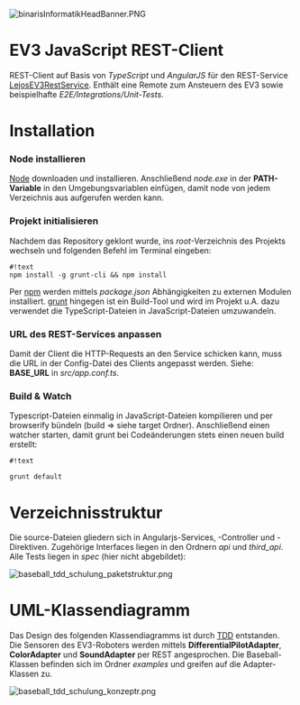 ![binarisInformatikHeadBanner.PNG](https://bitbucket.org/repo/4686Ep/images/4038916651-binarisInformatikHeadBanner.PNG)

# EV3 JavaScript REST-Client #

REST-Client auf Basis von *TypeScript* und *AngularJS* für den REST-Service [LejosEV3RestService](https://bitbucket.org/Cappin79/lejosev3restservice). Enthält eine Remote zum Ansteuern des EV3 sowie beispielhafte *E2E/Integrations/Unit-Tests*.


# Installation #

### Node installieren ###
[Node](https://nodejs.org/en/) downloaden und installieren. Anschließend *node.exe* in der **PATH-Variable** in den Umgebungsvariablen einfügen, damit node von jedem Verzeichnis aus aufgerufen werden kann.

### Projekt initialisieren ###
Nachdem das Repository geklont wurde, ins *root*-Verzeichnis des Projekts wechseln und folgenden Befehl im Terminal eingeben:

```
#!text
npm install -g grunt-cli && npm install
```

Per [npm](https://www.npmjs.com/) werden mittels *package.json* Abhängigkeiten zu externen Modulen installiert. [grunt](http://gruntjs.com/) hingegen ist ein Build-Tool und wird im Projekt u.A. dazu verwendet die TypeScript-Dateien in JavaScript-Dateien umzuwandeln. 

### URL des REST-Services anpassen ###
Damit der Client die HTTP-Requests an den Service schicken kann, muss die URL in der Config-Datei des Clients angepasst werden. Siehe: **BASE_URL** in *src/app.conf.ts*.

### Build & Watch ###

Typescript-Dateien einmalig in JavaScript-Dateien kompilieren und per browserify bündeln (build => siehe target Ordner). Anschließend einen watcher starten, damit grunt bei Codeänderungen stets einen neuen build erstellt:


```
#!text

grunt default
```






# Verzeichnisstruktur #

Die source-Dateien gliedern sich in Angularjs-Services, -Controller und -Direktiven. Zugehörige Interfaces liegen in den Ordnern *api* und *third_api*. Alle Tests liegen in *spec* (hier nicht abgebildet):


![baseball_tdd_schulung_paketstruktur.png](https://bitbucket.org/repo/4686Ep/images/2731117870-baseball_tdd_schulung_paketstruktur.png)



# UML-Klassendiagramm #

Das Design des folgenden Klassendiagramms ist durch [TDD](https://en.wikipedia.org/wiki/Test-driven_development) entstanden. Die Sensoren des EV3-Roboters werden mittels **DifferentialPilotAdapter**, **ColorAdapter** und **SoundAdapter** per REST angesprochen.
Die Baseball-Klassen befinden sich im Ordner *examples* und greifen auf die Adapter-Klassen zu.

![baseball_tdd_schulung_konzeptr.png](https://bitbucket.org/repo/4686Ep/images/4105179146-baseball_tdd_schulung_konzeptr.png)